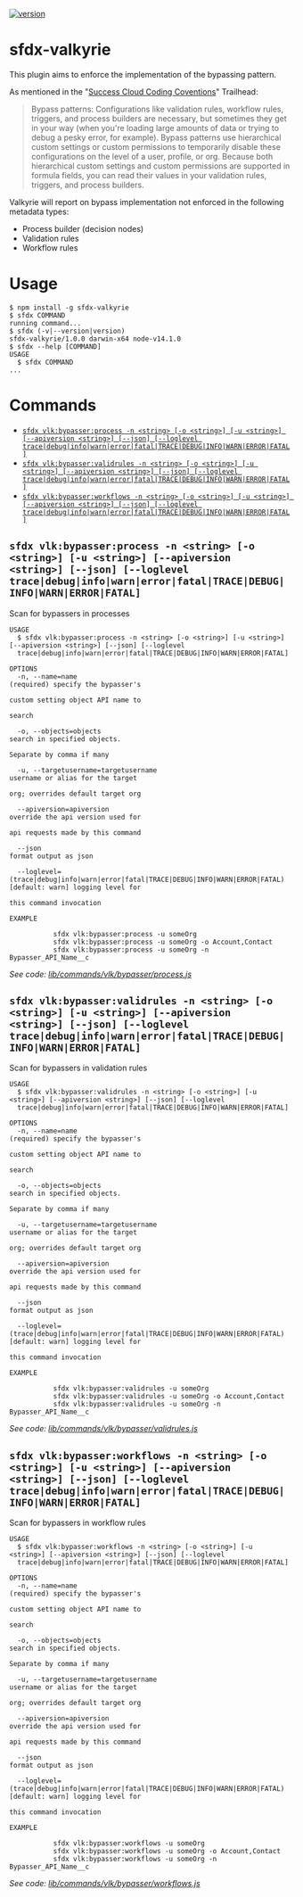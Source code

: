 [![version](https://img.shields.io/npm/v/sfdx-valkyrie.svg)]()

sfdx-valkyrie
====

This plugin aims to enforce the implementation of the bypassing pattern.

As mentioned in the "[Success Cloud Coding Coventions][1]" Trailhead:

> Bypass patterns: Configurations like validation rules, workflow rules, triggers, and process builders are necessary, but sometimes they get in your way (when you're loading large amounts of data or trying to debug a pesky error, for example). Bypass patterns use hierarchical custom settings or custom permissions to temporarily disable these configurations on the level of a user, profile, or org. Because both hierarchical custom settings and custom permissions are supported in formula fields, you can read their values in your validation rules, triggers, and process builders.

Valkyrie will report on bypass implementation not enforced in the following metadata types:

* Process builder (decision nodes)
* Validation rules 
* Workflow rules

[1]: https://trailhead.salesforce.com/content/learn/modules/success-cloud-coding-conventions/implement-frameworks-sc

# Usage
<!-- usage -->
```sh-session
$ npm install -g sfdx-valkyrie
$ sfdx COMMAND
running command...
$ sfdx (-v|--version|version)
sfdx-valkyrie/1.0.0 darwin-x64 node-v14.1.0
$ sfdx --help [COMMAND]
USAGE
  $ sfdx COMMAND
...
```
<!-- usagestop -->
# Commands
<!-- commands -->
* [`sfdx vlk:bypasser:process -n <string> [-o <string>] [-u <string>] [--apiversion <string>] [--json] [--loglevel trace|debug|info|warn|error|fatal|TRACE|DEBUG|INFO|WARN|ERROR|FATAL]`](#sfdx-vlkbypasserprocess--n-string--o-string--u-string---apiversion-string---json---loglevel-tracedebuginfowarnerrorfataltracedebuginfowarnerrorfatal)
* [`sfdx vlk:bypasser:validrules -n <string> [-o <string>] [-u <string>] [--apiversion <string>] [--json] [--loglevel trace|debug|info|warn|error|fatal|TRACE|DEBUG|INFO|WARN|ERROR|FATAL]`](#sfdx-vlkbypasservalidrules--n-string--o-string--u-string---apiversion-string---json---loglevel-tracedebuginfowarnerrorfataltracedebuginfowarnerrorfatal)
* [`sfdx vlk:bypasser:workflows -n <string> [-o <string>] [-u <string>] [--apiversion <string>] [--json] [--loglevel trace|debug|info|warn|error|fatal|TRACE|DEBUG|INFO|WARN|ERROR|FATAL]`](#sfdx-vlkbypasserworkflows--n-string--o-string--u-string---apiversion-string---json---loglevel-tracedebuginfowarnerrorfataltracedebuginfowarnerrorfatal)

## `sfdx vlk:bypasser:process -n <string> [-o <string>] [-u <string>] [--apiversion <string>] [--json] [--loglevel trace|debug|info|warn|error|fatal|TRACE|DEBUG|INFO|WARN|ERROR|FATAL]`

Scan for bypassers in processes

```
USAGE
  $ sfdx vlk:bypasser:process -n <string> [-o <string>] [-u <string>] [--apiversion <string>] [--json] [--loglevel 
  trace|debug|info|warn|error|fatal|TRACE|DEBUG|INFO|WARN|ERROR|FATAL]

OPTIONS
  -n, --name=name                                                                   (required) specify the bypasser's
                                                                                    custom setting object API name to
                                                                                    search

  -o, --objects=objects                                                             search in specified objects.
                                                                                    Separate by comma if many

  -u, --targetusername=targetusername                                               username or alias for the target
                                                                                    org; overrides default target org

  --apiversion=apiversion                                                           override the api version used for
                                                                                    api requests made by this command

  --json                                                                            format output as json

  --loglevel=(trace|debug|info|warn|error|fatal|TRACE|DEBUG|INFO|WARN|ERROR|FATAL)  [default: warn] logging level for
                                                                                    this command invocation

EXAMPLE

           sfdx vlk:bypasser:process -u someOrg
           sfdx vlk:bypasser:process -u someOrg -o Account,Contact
           sfdx vlk:bypasser:process -u someOrg -n Bypasser_API_Name__c
```

_See code: [lib/commands/vlk/bypasser/process.js](https://github.com/jonathanwiesel/sfdx-valkyrie/blob/v1.0.0/lib/commands/vlk/bypasser/process.js)_

## `sfdx vlk:bypasser:validrules -n <string> [-o <string>] [-u <string>] [--apiversion <string>] [--json] [--loglevel trace|debug|info|warn|error|fatal|TRACE|DEBUG|INFO|WARN|ERROR|FATAL]`

Scan for bypassers in validation rules

```
USAGE
  $ sfdx vlk:bypasser:validrules -n <string> [-o <string>] [-u <string>] [--apiversion <string>] [--json] [--loglevel 
  trace|debug|info|warn|error|fatal|TRACE|DEBUG|INFO|WARN|ERROR|FATAL]

OPTIONS
  -n, --name=name                                                                   (required) specify the bypasser's
                                                                                    custom setting object API name to
                                                                                    search

  -o, --objects=objects                                                             search in specified objects.
                                                                                    Separate by comma if many

  -u, --targetusername=targetusername                                               username or alias for the target
                                                                                    org; overrides default target org

  --apiversion=apiversion                                                           override the api version used for
                                                                                    api requests made by this command

  --json                                                                            format output as json

  --loglevel=(trace|debug|info|warn|error|fatal|TRACE|DEBUG|INFO|WARN|ERROR|FATAL)  [default: warn] logging level for
                                                                                    this command invocation

EXAMPLE

           sfdx vlk:bypasser:validrules -u someOrg
           sfdx vlk:bypasser:validrules -u someOrg -o Account,Contact
           sfdx vlk:bypasser:validrules -u someOrg -n Bypasser_API_Name__c
```

_See code: [lib/commands/vlk/bypasser/validrules.js](https://github.com/jonathanwiesel/sfdx-valkyrie/blob/v1.0.0/lib/commands/vlk/bypasser/validrules.js)_

## `sfdx vlk:bypasser:workflows -n <string> [-o <string>] [-u <string>] [--apiversion <string>] [--json] [--loglevel trace|debug|info|warn|error|fatal|TRACE|DEBUG|INFO|WARN|ERROR|FATAL]`

Scan for bypassers in workflow rules

```
USAGE
  $ sfdx vlk:bypasser:workflows -n <string> [-o <string>] [-u <string>] [--apiversion <string>] [--json] [--loglevel 
  trace|debug|info|warn|error|fatal|TRACE|DEBUG|INFO|WARN|ERROR|FATAL]

OPTIONS
  -n, --name=name                                                                   (required) specify the bypasser's
                                                                                    custom setting object API name to
                                                                                    search

  -o, --objects=objects                                                             search in specified objects.
                                                                                    Separate by comma if many

  -u, --targetusername=targetusername                                               username or alias for the target
                                                                                    org; overrides default target org

  --apiversion=apiversion                                                           override the api version used for
                                                                                    api requests made by this command

  --json                                                                            format output as json

  --loglevel=(trace|debug|info|warn|error|fatal|TRACE|DEBUG|INFO|WARN|ERROR|FATAL)  [default: warn] logging level for
                                                                                    this command invocation

EXAMPLE

           sfdx vlk:bypasser:workflows -u someOrg
           sfdx vlk:bypasser:workflows -u someOrg -o Account,Contact
           sfdx vlk:bypasser:workflows -u someOrg -n Bypasser_API_Name__c
```

_See code: [lib/commands/vlk/bypasser/workflows.js](https://github.com/jonathanwiesel/sfdx-valkyrie/blob/v1.0.0/lib/commands/vlk/bypasser/workflows.js)_
<!-- commandsstop -->
